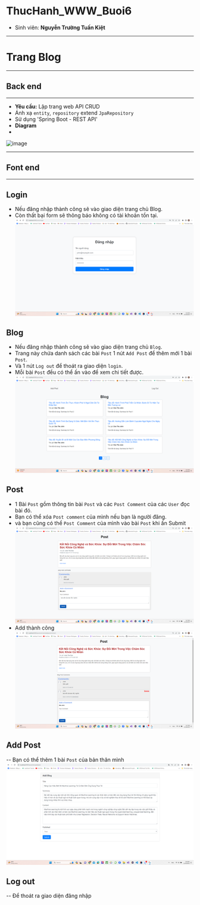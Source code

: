 # ThucHanh_WWW_Buoi6
- Sinh viên: **Nguyễn Trường Tuấn Kiệt**
---
# Trang Blog
---
## Back end
---
- **Yêu cầu:** Lập trang web API CRUD
- Ánh xạ `entity`, `repository` extend `JpaRepository`
- Sử dụng 'Spring Boot - REST API'
- **Diagram**
- 
![image](https://github.com/nguyentruongtuankiet/ThucHanh_WWW_Buoi6/assets/104067295/ef0a0006-ddf2-46d2-8eda-5761988728bc)

---
## Font end
---
## Login
- Nếu đăng nhập thành công sẽ vào giao diện trang chủ Blog.
- Còn thất bại form sẽ thông báo không có tài khoản tồn tại.
![image](https://github.com/nguyentruongtuankiet/ThucHanh_WWW_Buoi6/blob/buoi6/MinhChung/login.png?raw=true)
## Blog
- Nếu đăng nhập thành công sẽ vào giao diện trang chủ `Blog`.
- Trang này chứa danh sách các bài `Post` 1 nút `Add Post` để thêm mới 1 bài `Post`.
- Và 1 nút `Log out` để thoát ra giao diện `login`.
- Mỗi bài `Post` đều có thể ấn vào để xem chi tiết được.
![image](https://github.com/nguyentruongtuankiet/ThucHanh_WWW_Buoi6/blob/buoi6/MinhChung/homeblog.png?raw=true)
## Post
- 1 Bài `Post` gồm thông tin bài `Post` và các `Post Comment` của các `User` đọc bài đó.
- Bạn có thể xóa `Post comment` của mình nếu bạn là người đăng.
- và bạn cũng có thể `Post Comment` của mình vào bài `Post` khi ấn Submit
 ![image](https://github.com/nguyentruongtuankiet/ThucHanh_WWW_Buoi6/blob/buoi6/MinhChung/addcmt.png?raw=true)
- Add thành công
 ![image](https://github.com/nguyentruongtuankiet/ThucHanh_WWW_Buoi6/blob/buoi6/MinhChung/addok.png?raw=true)
## Add Post
-- Bạn có thể thêm 1 bài `Post` của bản thân mình
 ![image](https://github.com/nguyentruongtuankiet/ThucHanh_WWW_Buoi6/blob/buoi6/MinhChung/addpost.png?raw=true)
 ## Log out
 -- Để thoát ra giao diện đăng nhập
